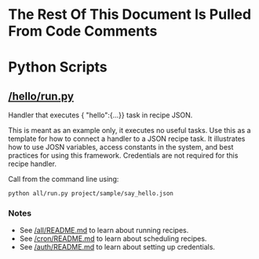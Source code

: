 # The Rest Of This Document Is Pulled From Code Comments

# Python Scripts


## [/hello/run.py](/hello/run.py)

Handler that executes { "hello":{...}} task in recipe JSON.

This is meant as an example only, it executes no useful tasks. Use this as 
a template for how to connect a handler to a JSON recipe task.  It 
illustrates how to use JOSN variables, access constants in the system, and 
best practices for using this framework.  Credentials are not required for 
this recipe handler.

Call from the command line using:

`python all/run.py project/sample/say_hello.json`

### Notes

- See [/all/README.md](/all/README.md) to learn about running recipes.
- See [/cron/README.md](/cron/README.md) to learn about scheduling recipes.
- See [/auth/README.md](/auth/README.md) to learn about setting up credentials.


